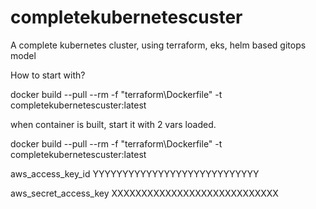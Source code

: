 # completekubernetescuster
A complete kubernetes cluster, using terraform, eks, helm based gitops model


How to start with?

docker build --pull --rm -f "terraform\Dockerfile" -t completekubernetescuster:latest

when container is built, start it with 2 vars loaded.

docker build --pull --rm -f "terraform\Dockerfile" -t completekubernetescuster:latest


aws_access_key_id
YYYYYYYYYYYYYYYYYYYYYYYYYYYY

aws_secret_access_key
XXXXXXXXXXXXXXXXXXXXXXXXXXXX